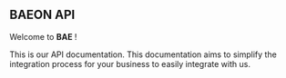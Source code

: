 ## BAEON API

Welcome to  **BAE** !   

This is our API documentation. This documentation aims to simplify the integration process for your business to easily integrate with us. 

<!-- is generated from normal Markdown files using [docbox](https://github.com/tmcw/docbox),
so it can use Markdown syntax, like **bold**, *emphasis*, ~~strikethrough~~,
`code`, and more. -->
